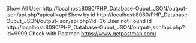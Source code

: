 Show All User http://localhost:8080/PHP_Database-Ouput_JSON/output-json/api.php?apicall=api
Show by id http://localhost:8080/PHP_Database-Ouput_JSON/output-json/api.php?id=36
User not Found id http://localhost:8080/PHP_Database-Ouput_JSON/output-json/api.php?id=9999
Check with Postman https://www.getpostman.com/
